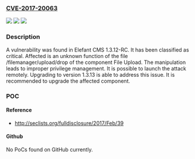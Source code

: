 ### [CVE-2017-20063](https://cve.mitre.org/cgi-bin/cvename.cgi?name=CVE-2017-20063)
![](https://img.shields.io/static/v1?label=Product&message=CMS&color=blue)
![](https://img.shields.io/static/v1?label=Version&message=n%2Fa&color=blue)
![](https://img.shields.io/static/v1?label=Vulnerability&message=CWE-269%20Improper%20Privilege%20Management&color=brighgreen)

### Description

A vulnerability was found in Elefant CMS 1.3.12-RC. It has been classified as critical. Affected is an unknown function of the file /filemanager/upload/drop of the component File Upload. The manipulation leads to improper privilege management. It is possible to launch the attack remotely. Upgrading to version 1.3.13 is able to address this issue. It is recommended to upgrade the affected component.

### POC

#### Reference
- http://seclists.org/fulldisclosure/2017/Feb/39

#### Github
No PoCs found on GitHub currently.

